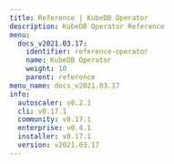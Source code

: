 ```yaml
---
title: Reference | KubeDB Operator
description: KubeDB Operator Reference
menu:
  docs_v2021.03.17:
    identifier: reference-operator
    name: KubeDB Operator
    weight: 10
    parent: reference
menu_name: docs_v2021.03.17
info:
  autoscaler: v0.2.1
  cli: v0.17.1
  community: v0.17.1
  enterprise: v0.4.1
  installer: v0.17.1
  version: v2021.03.17
---
```


